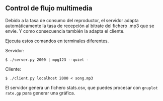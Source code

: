Control de flujo multimedia
---------------------------

Debido a la tasa de consumo del reproductor, el servidor adapta automáticamente la tasa de recepción al bitrate del fichero .mp3 que se envíe. Y como consecuencia también la adapta el cliente.

Ejecuta estos comandos en terminales diferentes.

Servidor:

    $ ./server.py 2000 | mpg123 --quiet -

Cliente:

    $ ./client.py localhost 2000 < song.mp3


El servidor genera un fichero stats.csv, que puedes procesar con `gnuplot rate.gp` para generar una gráfica.

